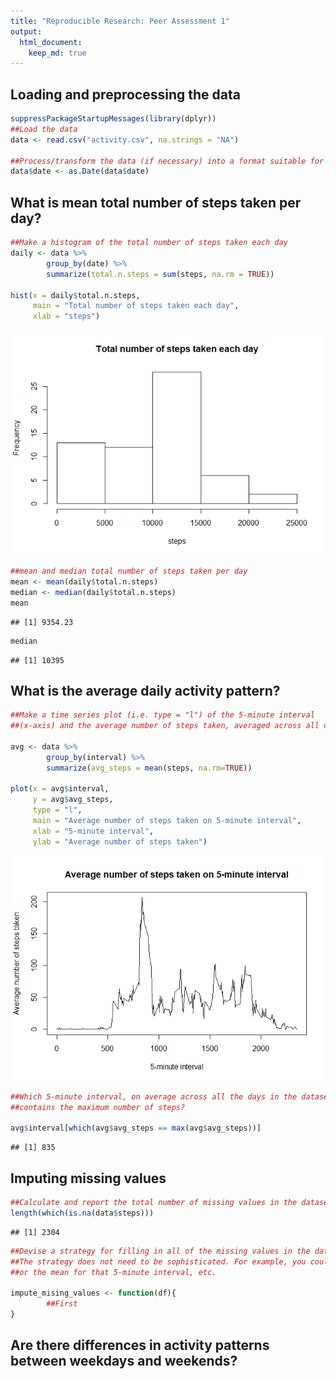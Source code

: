 ```yaml
---
title: "Reproducible Research: Peer Assessment 1"
output: 
  html_document:
    keep_md: true
---
```



## Loading and preprocessing the data

```r
suppressPackageStartupMessages(library(dplyr))
##Load the data
data <- read.csv("activity.csv", na.strings = "NA")

##Process/transform the data (if necessary) into a format suitable for your analysis
data$date <- as.Date(data$date)
```

## What is mean total number of steps taken per day?

```r
##Make a histogram of the total number of steps taken each day
daily <- data %>% 
        group_by(date) %>%
        summarize(total.n.steps = sum(steps, na.rm = TRUE))

hist(x = daily$total.n.steps,
     main = "Total number of steps taken each day",
     xlab = "steps")
```

![](PA1_template_files/figure-html/unnamed-chunk-2-1.png)<!-- -->

```r
##mean and median total number of steps taken per day
mean <- mean(daily$total.n.steps)
median <- median(daily$total.n.steps)
mean
```

```
## [1] 9354.23
```

```r
median
```

```
## [1] 10395
```


## What is the average daily activity pattern?

```r
##Make a time series plot (i.e. type = "l") of the 5-minute interval 
##(x-axis) and the average number of steps taken, averaged across all days (y-axis)

avg <- data %>%
        group_by(interval) %>%
        summarize(avg_steps = mean(steps, na.rm=TRUE))

plot(x = avg$interval,
     y = avg$avg_steps,
     type = "l",
     main = "Average number of steps taken on 5-minute interval",
     xlab = "5-minute interval",
     ylab = "Average number of steps taken")
```

![](PA1_template_files/figure-html/unnamed-chunk-3-1.png)<!-- -->

```r
##Which 5-minute interval, on average across all the days in the dataset, 
##contains the maximum number of steps?

avg$interval[which(avg$avg_steps == max(avg$avg_steps))]
```

```
## [1] 835
```


## Imputing missing values

```r
##Calculate and report the total number of missing values in the dataset (i.e. the total number of rows with NAs)
length(which(is.na(data$steps)))
```

```
## [1] 2304
```

```r
##Devise a strategy for filling in all of the missing values in the dataset. 
##The strategy does not need to be sophisticated. For example, you could use the mean/median for that day, 
##or the mean for that 5-minute interval, etc.

impute_mising_values <- function(df){
        ##First 
}
```


## Are there differences in activity patterns between weekdays and weekends?
